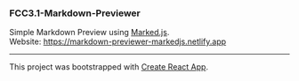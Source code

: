 ### FCC3.1-Markdown-Previewer

Simple Markdown Preview using [Marked.js](https://github.com/markedjs/marked).
<br>
Website: https://markdown-previewer-markedjs.netlify.app

---

This project was bootstrapped with [Create React App](https://github.com/facebook/create-react-app).
